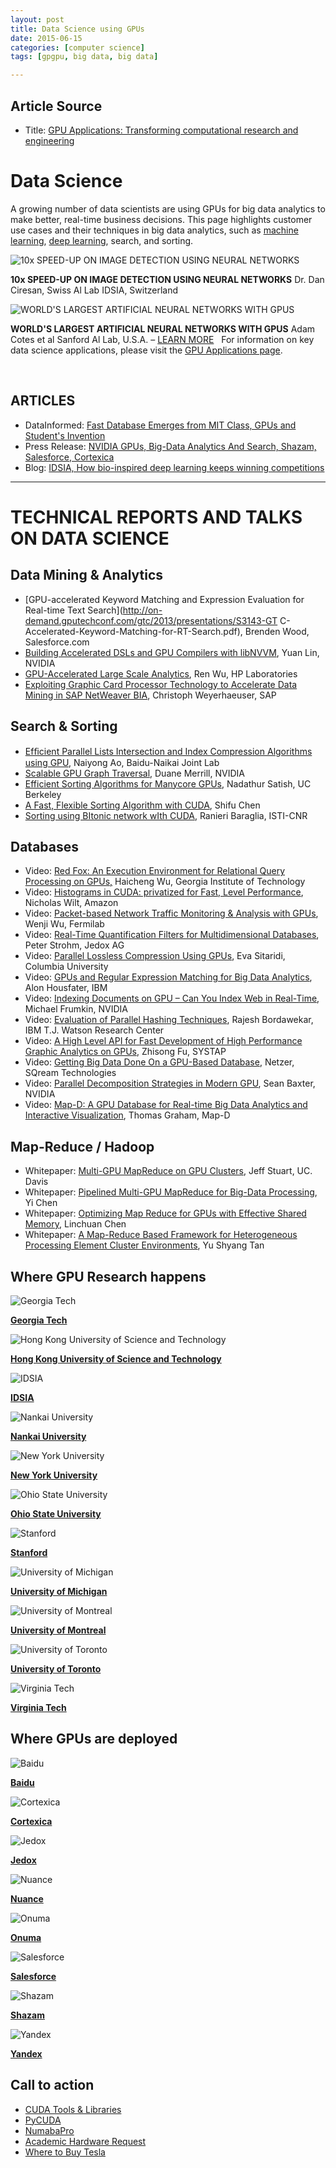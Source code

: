 ```yaml
---
layout: post
title: Data Science using GPUs
date: 2015-06-15
categories: [computer science]
tags: [gpgpu, big data, big data]

---
```


## Article Source
* Title: [GPU Applications: Transforming computational research and engineering](http://www.nvidia.com/object/data-science-analytics-database.html)


Data Science 
============

A growing number of data scientists are using GPUs for big data
analytics to make better, real-time business decisions. This page
highlights customer use cases and their techniques in big data
analytics, such as [machine
learning](http://www.nvidia.com/object/machine-learning.html "machine learning"),
[deep learning](https://developer.nvidia.com/deep-learning), search, and
sorting.


![10x SPEED-UP ON IMAGE DETECTION USING NEURAL
NETWORKS](http://sungsoo.github.com/images/tesla-image-detection-neural-network.jpg "10x SPEED-UP ON IMAGE DETECTION USING NEURAL NETWORKS")

**10x SPEED-UP ON IMAGE DETECTION USING NEURAL NETWORKS** 
Dr. Dan Ciresan, Swiss Al Lab IDSIA, Switzerland

![WORLD'S LARGEST ARTIFICIAL NEURAL NETWORKS WITH
GPUS](http://sungsoo.github.com/images/tesla-artificial-neural-network.jpg "WORLD'S LARGEST ARTIFICIAL NEURAL NETWORKS WITH GPUS")

**WORLD'S LARGEST ARTIFICIAL NEURAL NETWORKS WITH GPUS** 
Adam Cotes et al Sanford Al Lab, U.S.A. – [LEARN
MORE](http://www.stanford.edu/~acoates/papers/CoatesHuvalWangWuNgCatanzaro_icml2013.pdf)
 
For information on key data science applications, please visit the [GPU
Applications
page](http://www.nvidia.com/object/gpu-applications.html?dMinG "GPU Applications page").

 
## ARTICLES

* DataInformed: [Fast Database Emerges from MIT Class, GPUs and Student's Invention](http://data-informed.com/fast-database-emerges-from-mit-class-gpus-and-students-invention/)
* Press Release: [NVIDIA GPUs, Big-Data Analytics And Search, Shazam, Salesforce, Cortexica](http://nvidianews.nvidia.com/Releases/NVIDIA-GPUs-Tackle-Big-Data-Analytics-and-Search-on-Growing-Number-of-Leading-Applications-951.aspx) 
* Blog: [IDSIA, How bio-inspired deep learning keeps winning competitions](http://www.kurzweilai.net/how-bio-inspired-deep-learning-keeps-winning-competitions)
  
---

# TECHNICAL REPORTS AND TALKS ON DATA SCIENCE               
## Data Mining & Analytics                                                                                                  

* [GPU-accelerated Keyword Matching and Expression Evaluation for Real-time Text Search](http://on-demand.gputechconf.com/gtc/2013/presentations/S3143-GT 
 C-Accelerated-Keyword-Matching-for-RT-Search.pdf), Brenden Wood, Salesforce.com 
* [Building Accelerated DSLs and GPU Compilers with
 libNVVM](http://on-demand.gputechconf.com/gtc/2013/presentations/S3185-Building-GPU-Compilers-libNVVM.pdf), Yuan Lin, NVIDIA
* [GPU-Accelerated Large Scale Analytics](http://www.hpl.hp.com/techreports/2009/HPL-2009-38.pdf), Ren Wu, HP Laboratories
* [Exploiting Graphic Card Processor Technology to Accelerate Data Mining in SAP NetWeaver BIA](http://hpdm08.isti.cnr.it/pres/lehner.pdf), Christoph Weyerhaeuser, SAP         

## Search & Sorting                                                                                                         

* [Efﬁcient Parallel Lists Intersection and Index Compression Algorithms using GPU](http://www.vldb.org/pvldb/vol4/p470-ao.pdf), Naiyong Ao, Baidu-Naikai Joint Lab
* [Scalable GPU Graph Traversal](https://research.nvidia.com/publication/scalable-gpu-graph-traversal), Duane Merrill, NVIDIA
* [Efficient Sorting Algorithms for Manycore GPUs](http://mgarland.org/files/papers/gpusort-ipdps09.pdf), Nadathur Satish, UC Berkeley
* [A Fast, Flexible Sorting Algorithm with CUDA](http://link.springer.com/chapter/10.1007%2F978-3-642-03095-6_28), Shifu Chen 
* [Sorting using BItonic network wIth CUDA](http://sunsite.informatik.rwth-aachen.de/Publications/CEUR-WS/Vol-480/paper4.pdf), Ranieri Baraglia, ISTI-CNR          
 
## Databases                                                                                                                 
 
* Video: [Red Fox: An Execution Environment for Relational Query Processing on                                                  GPUs,](http://on-demand.gputechconf.com/gtc/2014/video/S4222_red-fox-execution-env-relational-query-processing-original.mp4) Haicheng Wu, Georgia Institute of Technology                            
* Video: [Histograms in CUDA: privatized for Fast, Level Performance](http://on-demand.gputechconf.com/gtc/2014/video/S4249-histograms-cuda-privatized-level-performance-original.mp4), Nicholas Wilt, Amazon
* Video: [Packet-based Network Traffic Monitoring & Analysis with GPUs](http://on-demand.gputechconf.com/gtc/2014/video/S4320-packet-based-network-traffic-monitoring-analysis-gpus-original.mp4), Wenji Wu, Fermilab
* Video: [Real-Time Quantification Filters for Multidimensional Databases](http://on-demand.gputechconf.com/gtc/2014/video/S4395-rt-quantification-filters-multidimensional-databases-original.mp4), Peter Strohm, Jedox AG
* Video: [Parallel Lossless Compression Using GPUs](http://on-demand.gputechconf.com/gtc/2014/video/S4459-parallel-lossless-compression-using-gpus-original.mp4), Eva Sitaridi, Columbia University
* Video: [GPUs and Regular Expression Matching for Big Data  Analytics](http://on-demand.gputechconf.com/gtc/2014/video/S4462-gpus-regex-matching-big-data-analytics-original.mp4), Alon Housfater, IBM
* Video: [Indexing Documents on GPU – Can You Index Web in   Real-Time](http://on-demand.gputechconf.com/gtc/2014/video/S4506-indexing-documents-on-gpu-web-rt-original.mp4), Michael Frumkin, NVIDIA
* Video: [Evaluation of Parallel Hashing Techniques](http://on-demand.gputechconf.com/gtc/2014/video/S4507-evaluation-of-parallel-hashing-techniques-original.mp4), Rajesh Bordawekar, IBM T.J. Watson Research Center 
* Video: [A High Level API for Fast Development of High Performance Graphic Analytics on GPUs](http://on-demand.gputechconf.com/gtc/2014/video/S4617-api-fast-dev-graphics-analytics-gpus-original.mp4), Zhisong Fu, SYSTAP
* Video: [Getting Big Data Done On a GPU-Based Database](http://on-demand.gputechconf.com/gtc/2014/video/S4644-big-data-gpu-based-database-original.mp4), Netzer, SQream Technologies
* Video: [Parallel Decomposition Strategies in Modern GPU](http://on-demand.gputechconf.com/gtc/2014/video/S4674-parallel-decomposition-strategies-gpus-original.mp4), Sean Baxter, NVIDIA 
* Video: [Map-D: A GPU Database for Real-time Big Data Analytics and Interactive Visualization](http://on-demand.gputechconf.com/gtc/2014/ecs/mapd-original.mp4), Thomas Graham, Map-D


## Map-Reduce / Hadoop                                                       

* Whitepaper: [Multi-GPU MapReduce on GPU Clusters](http://link.springer.com/chapter/10.1007%2F978-3-319-00804-2_17), Jeff Stuart, UC. Davis
* Whitepaper: [Pipelined Multi-GPU MapReduce for Big-Data    Processing](http://link.springer.com/chapter/10.1007%2F978-3-319-00804-2_17), Yi Chen 
* Whitepaper: [Optimizing Map Reduce for GPUs with Effective Shared Memory](http://dl.acm.org/citation.cfm?id=2287109), Linchuan Chen
* Whitepaper: [A Map-Reduce Based Framework for Heterogeneous Processing Element Cluster Environments](http://dl.acm.org/citation.cfm?id=2310121), Yu Shyang Tan 

## Where GPU Research happens

![Georgia Tech](http://www.nvidia.com/content/tesla/images/georgiatech.png "Georgia Tech")

**[Georgia Tech](http://casl.gatech.edu/ "Georgia Tech")**

![Hong Kong University of Science and
Technology](http://www.nvidia.com/docs/IO/141119/hkust.png)

**[Hong Kong University of Science and
Technology](http://www.cse.ust.hk/gpuqp/ "Hong Kong University of Science and Technology")**

![IDSIA](http://www.nvidia.com/docs/IO/141119/idsia.png)

**[IDSIA](http://www.idsia.ch/ "IDSIA")**

![Nankai
University](http://www.nvidia.com/docs/IO/141119/nankai-university.png)

**[Nankai University](http://nbjl.nankai.edu.cn/ "Nankai University")**

![New York
University](http://www.nvidia.com/content/tesla/images/nyu.png "New York University")

**[New York
University](http://cs.nyu.edu/webapps/content/research/areas/learning "New York University")**

![Ohio State
University](http://www.nvidia.com/content/tesla/images/ohiostate.png "Ohio State University")

**[Ohio State
University](https://engineering.osu.edu/news/2012/01/computer-scientists-aid-analysis-biological-images "Ohio State University")**

![Stanford](http://www.nvidia.com/content/tesla/images/standford.png "Stanford")

**[Stanford](http://www.cs.stanford.edu/people/ang/ "Stanford")**

![University of
Michigan](http://www.nvidia.com/content/tesla/images/university-of-michigan.png "University of Michigan")

**[University of
Michigan](http://www.mbni.med.umich.edu/ "University of Michigan")**

![University of
Montreal](http://www.nvidia.com/content/tesla/images/university-of-montreal.png "University of Montreal")

**[University of
Montreal](https://www.iro.umontreal.ca/rubrique.php3?id_rubrique=27⟨=en "University of Montreal")**

![University of
Toronto](http://www.nvidia.com/content/tesla/images/university-of-toronto.png "University of Toronto")

**[University of
Toronto](http://learning.cs.toronto.edu/ "University of Toronto")**

![Virginia Tech](http://www.nvidia.com/docs/IO/141119/vt.png)

**[Virginia
Tech](http://www.arc.vt.edu/resources/hpc/athena.php "Virginia Tech")**

## Where GPUs are deployed

![Baidu](http://www.nvidia.com/content/tesla/images/baidu.png "Baidu")

**[Baidu](http://www.wired.com/wiredenterprise/2013/06/baidu-virtual-search/?cid=co8779744 "Baidu")**

![Cortexica](http://www.nvidia.com/content/tesla/images/cortexica-vision-systems.png "Cortexica")

**[Cortexica](http://blogs.nvidia.com/blog/2012/07/18/gpu-startup-story-cortexica-lets-every-picture-tell-a-story-2/ "Cortexica")**

![Jedox](http://www.nvidia.com/content/tesla/images/jedox.png "Jedox")

**[Jedox](http://www.jedox.com/en/products/jedox-premium/jedox-olap-accelerator-gpu/ "Jedox")**

![Nuance](http://www.nvidia.com/content/tesla/images/nuance.png "Nuance")

**[Nuance](http://whatsnext.nuance.com/connected-living/got-gpus-nuance-puts-groundbreaking-nvidia-gpus-to-work-to-accelerate-voice-innovation/ "Nuance")**

![Onuma](http://www.nvidia.com/content/tesla/images/onuma.png "Onuma")

**[Onuma](http://www.gputechconf.com/gtcnew/on-demand-gtc.php?sessionTopic=10&searchByKeyword=&submit=&select=+&sessionEvent=&sessionYear=&sessionFormat=#2278 "Onuma")**

![Salesforce](http://www.nvidia.com/content/tesla/images/salesforce.png "Salesforce")

**[Salesforce](http://nvidianews.nvidia.com/Releases/NVIDIA-GPUs-Tackle-Big-Data-Analytics-and-Search-on-Growing-Number-of-Leading-Applications-951.aspx "Salesforce")**

![Shazam](http://www.nvidia.com/content/tesla/images/shazam.png "Shazam")

**[Shazam](http://nvidianews.nvidia.com/Releases/NVIDIA-GPUs-Tackle-Big-Data-Analytics-and-Search-on-Growing-Number-of-Leading-Applications-951.aspx "Shazam")**

![Yandex](http://www.nvidia.com/content/tesla/images/yandex.png "Yandex")

**[Yandex](http://translate.google.com/translate?sl=ru&tl=en&js=n&prev=_t&hl=en&ie=UTF-8&eotf=1&u=http%3A%2F%2Fhabrahabr.ru%2Fcompany%2Fyandex%2Fblog%2F174975%2F&act=url "Yandex")**

## Call to action

* [CUDA Tools & Libraries](https://developer.nvidia.com/cuda-tools-ecosystem)
* [PyCUDA](https://developer.nvidia.com/cuda/pycuda)
* [NumabaPro](https://developer.nvidia.com/anaconda-accelerate)
* [Academic Hardware Request](https://registration.nvidia.com/ahr.aspx)
* [Where to Buy Tesla](http://www.nvidia.com/object/where-to-buy-tesla.html)


